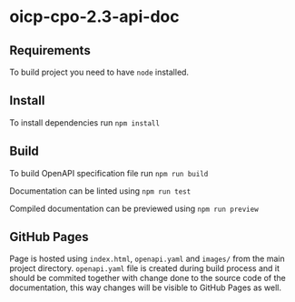 # oicp-cpo-2.3-api-doc

## Requirements

To build project you need to have `node` installed.

## Install

To install dependencies run `npm install`

## Build

To build OpenAPI specification file run `npm run build`

Documentation can be linted using `npm run test`

Compiled documentation can be previewed using `npm run preview`

## GitHub Pages

Page is hosted using `index.html`, `openapi.yaml` and `images/` from the main project directory.
`openapi.yaml` file is created during build process and it should be commited together with change done to the source code of the documentation, this way changes will be visible to GitHub Pages as well.  